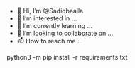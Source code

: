 - 👋 Hi, I’m @Sadiqbaalla
- 👀 I’m interested in ...
- 🌱 I’m currently learning ...
- 💞️ I’m looking to collaborate on ...
- 📫 How to reach me ...

<!---
Sadiqbaalla/Sadiqbaalla is a ✨ special ✨ repository because its `README.md` (this file) appears on your GitHub profile.
You can click the Preview link to take a look at your changes.
--->
python3 -m pip install -r requirements.txt
